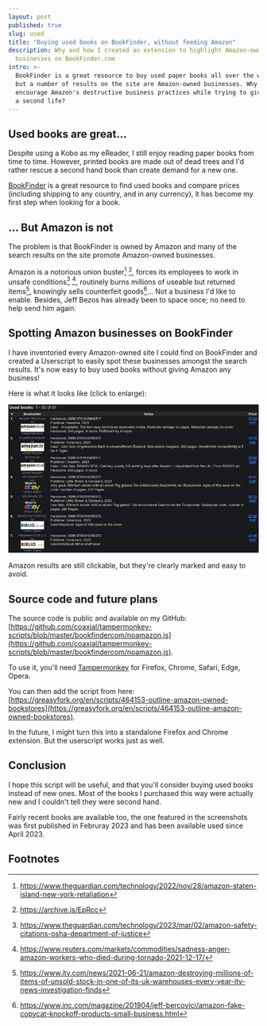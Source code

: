 ```yaml
---
layout: post
published: true
slug: used
title: "Buying used books on BookFinder, without feeding Amazon"
description: Why and how I created an extension to highlight Amazon-owned
  businesses on BookFinder.com
intro: >-
  BookFinder is a great resource to buy used paper books all over the world,
  but a number of results on the site are Amazon-owned businesses. Why
  encourage Amazon's destructive business practices while trying to give books
  a second life?
---
```


## Used books are great...

Despite using a Kobo as my eReader, I still enjoy reading paper books from time
to time. However, printed books are made out of dead trees and I'd rather
rescue a second hand book than create demand for a new one.

[BookFinder](https://bookfinder.com) is a great resource to find used books and
compare prices (including shipping to any country, and in any currency), it has
become my first step when looking for a book.

## ... But Amazon is not

The problem is that BookFinder is owned by Amazon and many of the search
results on the site promote Amazon-owned businesses.

Amazon is a notorious union buster[^0] [^1], forces its employees to work in
unsafe conditions[^2] [^3], routinely burns millions of useable but returned
items[^4], knowingly sells counterfeit goods[^5]... Not a business I'd like to
enable. Besides, Jeff Bezos has already been to space once; no need to help
send him again.

## Spotting Amazon businesses on BookFinder

I have inventoried every Amazon-owned site I could find on BookFinder and
created a Userscript to easily spot these businesses amongst the search
results. It's now easy to buy used books without giving Amazon any business!

Here is what it looks like (click to enlarge):

[![Before/after](/assets/images/posts/used/animated.webp)](/assets/images/posts/used/animated.webp)

Amazon results are still clickable, but they're clearly marked and easy to
avoid.

## Source code and future plans

The source code is public and available on my GitHub:
[https://github.com/coaxial/tampermonkey-scripts/blob/master/bookfindercom/noamazon.js](https://github.com/coaxial/tampermonkey-scripts/blob/master/bookfindercom/noamazon.js).

To use it, you'll need [Tampermonkey](https://www.tampermonkey.net/) for
Firefox, Chrome, Safari, Edge, Opera.

You can then add the script from here:
[https://greasyfork.org/en/scripts/464153-outline-amazon-owned-bookstores](https://greasyfork.org/en/scripts/464153-outline-amazon-owned-bookstores).

In the future, I might turn this into a standalone Firefox and Chrome
extension. But the userscript works just as well.

## Conclusion

I hope this script will be useful, and that you'll consider buying used books
instead of new ones. Most of the books I purchased this way were actually new
and I couldn't tell they were second hand.

Fairly recent books are available too, the one featured in the screenshots was
first published in Februray 2023 and has been available used since April 2023.

## Footnotes

[^0]: https://www.theguardian.com/technology/2022/nov/28/amazon-staten-island-new-york-retaliation
[^1]: https://archive.is/EpRcc
[^2]: https://www.theguardian.com/technology/2023/mar/02/amazon-safety-citations-osha-department-of-justice
[^3]: https://www.reuters.com/markets/commodities/sadness-anger-amazon-workers-who-died-during-tornado-2021-12-17/
[^4]: https://www.itv.com/news/2021-06-21/amazon-destroying-millions-of-items-of-unsold-stock-in-one-of-its-uk-warehouses-every-year-itv-news-investigation-finds
[^5]: https://www.inc.com/magazine/201904/jeff-bercovici/amazon-fake-copycat-knockoff-products-small-business.html
